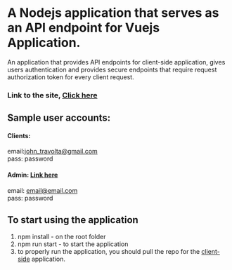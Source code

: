 # A Nodejs application that serves as an API endpoint for Vuejs Application.

An application that provides API endpoints for client-side application, gives users authentication and provides secure endpoints that require request authorization token for every client request.

### Link to the site, <a target="_blank" href="https://custom-vueflix.netlify.app/">Click here</a>

## Sample user accounts:

#### Clients:
  email:john_travolta@gmail.com
  <br/>
  pass: password
 
#### Admin: <a href="https://custom-vueflix.netlify.app/admin/login">Link here</a>
  email: email@email.com
  <br/>
  pass: password
  
## To start using the application

1. npm install - on the root folder
2. npm run start - to start the application
3. to properly run the application, you should pull the repo for the <a href="https://github.com/airrakedev/Vuejs-and-Vuetify-with-Vuex-and-Vuerouter-application">client-side</a> application.

